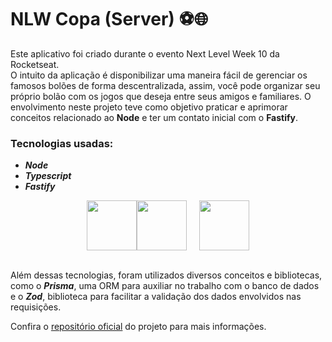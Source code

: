 # NLW Copa (Server) ⚽🌐

Este aplicativo foi criado durante o evento Next Level Week 10 da Rocketseat.<br>
O intuito da aplicação é disponibilizar uma maneira fácil de gerenciar os famosos bolões de forma descentralizada, assim, você pode organizar seu próprio bolão com os jogos que deseja entre seus amigos e familiares.
O envolvimento neste projeto teve como objetivo praticar e aprimorar conceitos relacionado ao **Node** e ter um contato inicial com o **Fastify**.

### Tecnologias usadas: 
* **_Node_**
* **_Typescript_**
* **_Fastify_**


<div style="display: flex; justify-content: center; align-items: center;">
    <img src="https://th.bing.com/th/id/OIP.Tf4BFI6846neirVSebC0vAHaEi?pid=ImgDet&rs=1" width="80"/>
    <img src="https://img.icons8.com/color/452/typescript.png" width="80"/>
    <img src="https://www.fastify.io/images/fastify-logo-menu.d13f8da7a965c800.png" width="80" style="margin-left: 20px"/>
</div>
<br>

Além dessas tecnologias, foram utilizados diversos conceitos e bibliotecas, como o  **_Prisma_**, uma ORM para auxiliar no trabalho com o banco de dados e o ***Zod***, biblioteca para facilitar a validação dos dados envolvidos nas requisições.

Confira o [repositório oficial](https://github.com/rocketseat-education/nlw-copa-ignite) do projeto para mais informações.
    
